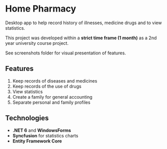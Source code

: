# Home Pharmacy
Desktop app to help record history of illnesses, medicine drugs and to view statistics.

This project was developed within a **strict time frame (1 month)** as a 2nd year university course project.

See screenshots folder for visual presentation of features.

## Features
1. Keep records of diseases and medicines
2. Keep records of the use of drugs
3. View statistics
4. Create a family for general accounting
5. Separate personal and family profiles

## Technologies
- **.NET 6** and **WindowsForms**
- **Syncfusion** for statistics charts
- **Entity Framework Core**
